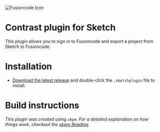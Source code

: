 ![Fusioncode Icon](https://raw.githubusercontent.com/CRANEAI/Sketch-Plugin/assets/icon.png)

# Contrast plugin for Sketch

This plugin allows you to sign in to Fusioncode and export a project from Sketch to Fusioncode.

<!-- <img src="https://raw.githubusercontent.com/CRANEAI/Sketch-Plugin/blob/master/my-plugin.sketchplugin/Contents/Resources/icon.png" alt="Example screenshot" width="500"> -->

# Installation

* [Download the latest release](https://github.com/CRANEAI/Sketch-Plugin/releases/latest) and double-click the `.sketchplugin` file to install.

# Build instructions

_This plugin was created using `skpm`. For a detailed explanation on how things work, checkout the [skpm Readme](https://github.com/skpm/skpm/blob/master/README.md)._
